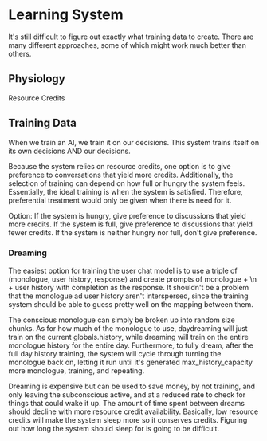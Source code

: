 # Learning System

It's still difficult to figure out exactly what training data to create. There are many different approaches, some of which might work much better than others.

## Physiology

Resource Credits

## Training Data

When we train an AI, we train it on our decisions. This system trains itself on its own decisions AND our decisions.

Because the system relies on resource credits, one option is to give preference to conversations that yield more credits. Additionally, the selection of training can depend on how full or hungry the system feels. Essentially, the ideal training is when the system is satisfied. Therefore, preferential treatment would only be given when there is need for it.

Option: If the system is hungry, give preference to discussions that yield more credits. If the system is full, give preference to discussions that yield fewer credits. If the system is neither hungry nor full, don't give preference.

### Dreaming

The easiest option for training the user chat model is to use a triple of (monologue, user history, response) and create prompts of monologue + \n + user history with completion as the response. It shouldn't be a problem that the monologue ad user history aren't interspersed, since the training system should be able to guess pretty well on the mapping between them.

The conscious monologue can simply be broken up into random size chunks. As for how much of the monologue to use, daydreaming will just train on the current globals.history, while dreaming will train on the entire monologue history for the entire day. Furthermore, to fully dream, after the full day history training, the system will cycle through turning the monologue back on, letting it run until it's generated max_history_capacity more monologue, training, and repeating.

Dreaming is expensive but can be used to save money, by not training, and only leaving the subconscious active, and at a reduced rate to check for things that could wake it up. The amount of time spent between dreams should decline with more resource credit availability. Basically, low resource credits will make the system sleep more so it conserves credits. Figuring out how long the system should sleep for is going to be difficult. 

